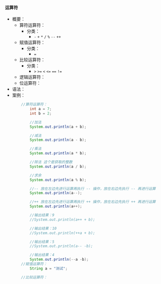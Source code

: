 #### 运算符

- 概要：
    - 算符运算符：
        - 分类：
            - `-` `+` `*` `/` `%` `--` `++`
    - 赋值运算符：
        - 分类：
            - `=`
    - 比较运算符：
        - 分类：
            - `>` `>=` `<` `<=` `==` `!=`
    - 逻辑运算符：
    - 位运算符：
- 语法：
- 案例：
    ```java
        //算符运算符：
            int a = 7;
            int b = 2;

            //加法
            System.out.println(a + b);

            //减法
            System.out.println(a - b);

            //乘法
            System.out.println(a * b);

            //除法 这个是获取的整数
            System.out.println(a / b);

            //求余
            System.out.println(a % b);

            //-- 放在左边先进行运算再执行 -- 操作，放在右边先执行 -- 再进行运算
            System.out.println(a--);

            //++ 放在左边先进行运算再执行 ++ 操作，放在右边先执行 ++ 再进行运算
            System.out.println(a++);

            //输出结果：9
            //System.out.println(a++ + b);

            //输出结果：10
            //System.out.println(++a + b);

            //输出结果：5
            //System.out.println(a-- -b);

            //输出结果：4
            System.out.println(--a -b);
        //赋值运算符：
            String a = "测试";

        //比较运算符：
            

    ```
